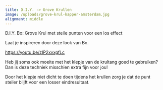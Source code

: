 ```yaml
---
title: D.I.Y. -> Grove Krullen
image: /uploads/grove-krul-kapper-amsterdam.jpg
alignment: middle
---
```


D.I.Y. Bo: Grove Krul met steile punten voor een los effect

Laat je inspireren door deze look van Bo.

https://youtu.be/zIP2xvxgfLc

Heb jij soms ook moeite met het klepje van de krultang goed te gebruiken? Dan is deze techniek misschien extra fijn voor jou!

Door het klepje niet dicht te doen tijdens het krullen zorg je dat de punt steiler blijft voor een losser eindresultaat.